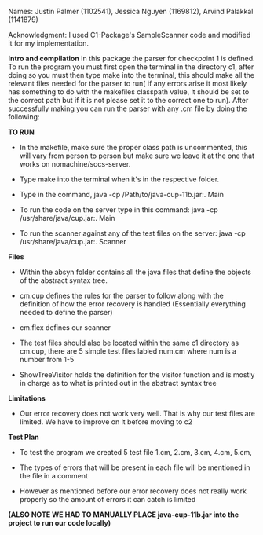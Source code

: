Names: Justin Palmer (1102541), Jessica Nguyen (1169812), Arvind Palakkal (1141879)

Acknowledgment: I used C1-Package's SampleScanner code and modified it for my implementation.

**Intro and compilation**
In this package the parser for checkpoint 1 is defined. To run the program you must first open the terminal in the directory c1, after doing so you must then type make into the terminal, this should make all the relevant files needed for the parser to run( if any errors arise it most likely has something to do with the makefiles classpath value, it should be set to the correct path but if it is not please set it to the correct one to run). After successfully making you can run the parser with any .cm file by doing the following:

**TO RUN**
- In the makefile, make sure the proper class path is uncommented, this will vary from person to person but make sure we leave it at the one that works on nomachine/socs-server.

-  Type make into the terminal when it's in the respective folder.

-  Type in the command, java -cp /Path/to/java-cup-11b.jar:. Main <Test file name>

- To run the code on the server type in this command: java -cp /usr/share/java/cup.jar:. Main <Test file name>

- To run the scanner against any of the test files on the server: java -cp /usr/share/java/cup.jar:. Scanner <Test file name>


**Files**
- Within the absyn folder contains all the java files that define the objects of the abstract syntax tree.

- cm.cup defines the rules for the parser to follow along with the definition of how the error recovery is handled 
  (Essentially everything needed to define the parser)

- cm.flex defines our scanner

- The test files should also be located within the same c1 directory as cm.cup, there are 5 simple test files labled num.cm where num is a number from   1-5

- ShowTreeVisitor holds the definition for the visitor function and is mostly in charge as to what is printed out in the abstract syntax tree

**Limitations**
- Our error recovery does not work very well. That is why our test files are limited. We have to improve on it before moving to c2

**Test Plan**
- To test the program we created 5 test file 1.cm, 2.cm, 3.cm, 4.cm, 5.cm,

- The types of errors that will be present in each file will be mentioned in the file in a comment

- However as mentioned before our error recovery does not really work properly so the amount of errors it can catch is limited


**(ALSO NOTE WE HAD TO MANUALLY PLACE java-cup-11b.jar into the project to run our code locally)**